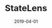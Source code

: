 ---
title: StateLens
fulltitle: "StateLens: A Reverse Engineering Solution to Making Existing Dynamic Touchscreens Accessible"
authors: Anhong Guo, <b>Junhan Kong</b>, Michael Rivera, Frank F. Xu, Jeffrey P. Bigham
conference: UIST 2019
date: 2019-04-01
img: statelens.jpg
thumbnail: statelens-thumbnail.jpg
alt: image-alt
project-date: April 2019
description: Lorem ipsum dolor sit amet, usu cu alterum nominavi lobortis. At duo novum diceret. Tantas apeirian vix et, usu sanctus postulant inciderint ut, populo diceret necessitatibus in vim. Cu eum dicam feugiat noluisse.
pdf: StateLens_UIST_2019_Camera_Ready_Accessible.pdf
video: https://www.youtube.com/watch?v=P127TFsQHkM
doi: #
---